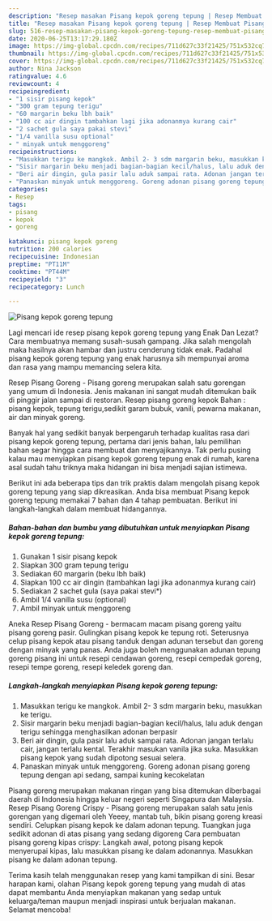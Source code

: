 ```yaml
---
description: "Resep masakan Pisang kepok goreng tepung | Resep Membuat Pisang kepok goreng tepung Yang Mudah Dan Praktis"
title: "Resep masakan Pisang kepok goreng tepung | Resep Membuat Pisang kepok goreng tepung Yang Mudah Dan Praktis"
slug: 516-resep-masakan-pisang-kepok-goreng-tepung-resep-membuat-pisang-kepok-goreng-tepung-yang-mudah-dan-praktis
date: 2020-06-25T13:17:29.180Z
image: https://img-global.cpcdn.com/recipes/711d627c33f21425/751x532cq70/pisang-kepok-goreng-tepung-foto-resep-utama.jpg
thumbnail: https://img-global.cpcdn.com/recipes/711d627c33f21425/751x532cq70/pisang-kepok-goreng-tepung-foto-resep-utama.jpg
cover: https://img-global.cpcdn.com/recipes/711d627c33f21425/751x532cq70/pisang-kepok-goreng-tepung-foto-resep-utama.jpg
author: Nina Jackson
ratingvalue: 4.6
reviewcount: 4
recipeingredient:
- "1 sisir pisang kepok"
- "300 gram tepung terigu"
- "60 margarin beku lbh baik"
- "100 cc air dingin tambahkan lagi jika adonanmya kurang cair"
- "2 sachet gula saya pakai stevi"
- "1/4 vanilla susu optional"
- " minyak untuk menggoreng"
recipeinstructions:
- "Masukkan terigu ke mangkok. Ambil 2- 3 sdm margarin beku, masukkan ke terigu."
- "Sisir margarin beku menjadi bagian-bagian kecil/halus, lalu aduk dengan terigu sehingga menghasilkan adonan berpasir"
- "Beri air dingin, gula pasir lalu aduk sampai rata. Adonan jangan terlalu cair, jangan terlalu kental. Terakhir masukan vanila jika suka. Masukkan pisang kepok yang sudah dipotong sesuai selera."
- "Panaskan minyak untuk menggoreng. Goreng adonan pisang goreng tepung dengan api sedang, sampai kuning kecokelatan"
categories:
- Resep
tags:
- pisang
- kepok
- goreng

katakunci: pisang kepok goreng 
nutrition: 200 calories
recipecuisine: Indonesian
preptime: "PT11M"
cooktime: "PT44M"
recipeyield: "3"
recipecategory: Lunch

---
```



![Pisang kepok goreng tepung](https://img-global.cpcdn.com/recipes/711d627c33f21425/751x532cq70/pisang-kepok-goreng-tepung-foto-resep-utama.jpg)

Lagi mencari ide resep pisang kepok goreng tepung yang Enak Dan Lezat? Cara membuatnya memang susah-susah gampang. Jika salah mengolah maka hasilnya akan hambar dan justru cenderung tidak enak. Padahal pisang kepok goreng tepung yang enak harusnya sih mempunyai aroma dan rasa yang mampu memancing selera kita.

Resep Pisang Goreng - Pisang goreng merupakan salah satu gorengan yang umum di Indonesia. Jenis makanan ini sangat mudah ditemukan baik di pinggir jalan sampai di restoran. Resep pisang goreng kepok Bahan : pisang kepok, tepung terigu,sedikit garam bubuk, vanili, pewarna makanan, air dan minyak goreng.

Banyak hal yang sedikit banyak berpengaruh terhadap kualitas rasa dari pisang kepok goreng tepung, pertama dari jenis bahan, lalu pemilihan bahan segar hingga cara membuat dan menyajikannya. Tak perlu pusing kalau mau menyiapkan pisang kepok goreng tepung enak di rumah, karena asal sudah tahu triknya maka hidangan ini bisa menjadi sajian istimewa.


Berikut ini ada beberapa tips dan trik praktis dalam mengolah pisang kepok goreng tepung yang siap dikreasikan. Anda bisa membuat Pisang kepok goreng tepung memakai 7 bahan dan 4 tahap pembuatan. Berikut ini langkah-langkah dalam membuat hidangannya.

<!--inarticleads1-->

##### Bahan-bahan dan bumbu yang dibutuhkan untuk menyiapkan Pisang kepok goreng tepung:

1. Gunakan 1 sisir pisang kepok
1. Siapkan 300 gram tepung terigu
1. Sediakan 60 margarin (beku lbh baik)
1. Siapkan 100 cc air dingin (tambahkan lagi jika adonanmya kurang cair)
1. Sediakan 2 sachet gula (saya pakai stevi*)
1. Ambil 1/4 vanilla susu (optional)
1. Ambil  minyak untuk menggoreng


Aneka Resep Pisang Goreng - bermacam macam pisang goreng yaitu pisang goreng pasir. Gulingkan pisang kepok ke tepung roti. Seterusnya celup pisang kepok atau pisang tanduk dengan adunan tersebut dan goreng dengan minyak yang panas. Anda juga boleh menggunakan adunan tepung goreng pisang ini untuk resepi cendawan goreng, resepi cempedak goreng, resepi tempe goreng, resepi keledek goreng dan. 

<!--inarticleads2-->

##### Langkah-langkah menyiapkan Pisang kepok goreng tepung:

1. Masukkan terigu ke mangkok. Ambil 2- 3 sdm margarin beku, masukkan ke terigu.
1. Sisir margarin beku menjadi bagian-bagian kecil/halus, lalu aduk dengan terigu sehingga menghasilkan adonan berpasir
1. Beri air dingin, gula pasir lalu aduk sampai rata. Adonan jangan terlalu cair, jangan terlalu kental. Terakhir masukan vanila jika suka. Masukkan pisang kepok yang sudah dipotong sesuai selera.
1. Panaskan minyak untuk menggoreng. Goreng adonan pisang goreng tepung dengan api sedang, sampai kuning kecokelatan


Pisang goreng merupakan makanan ringan yang bisa ditemukan diberbagai daerah di Indonesia hingga keluar negeri seperti Singapura dan Malaysia. Resep Pisang Goreng Crispy - Pisang goreng merupakan salah satu jenis gorengan yang digemari oleh Yeeey, mantab tuh, bikin pisang goreng kreasi sendiri. Celupkan pisang kepok ke dalam adonan tepung. Tuangkan juga sedikit adonan di atas pisang yang sedang digoreng Cara pembuatan pisang goreng kipas crispy: Langkah awal, potong pisang kepok menyerupai kipas, lalu masukkan pisang ke dalam adonannya. Masukkan pisang ke dalam adonan tepung. 

Terima kasih telah menggunakan resep yang kami tampilkan di sini. Besar harapan kami, olahan Pisang kepok goreng tepung yang mudah di atas dapat membantu Anda menyiapkan makanan yang sedap untuk keluarga/teman maupun menjadi inspirasi untuk berjualan makanan. Selamat mencoba!
